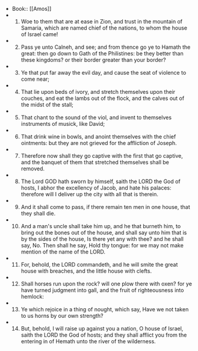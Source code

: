 - Book:: [[Amos]]
- 1. Woe to them that are at ease in Zion, and trust in the mountain of Samaria, which are named chief of the nations, to whom the house of Israel came!
- 2. Pass ye unto Calneh, and see; and from thence go ye to Hamath the great: then go down to Gath of the Philistines: be they better than these kingdoms? or their border greater than your border?
- 3. Ye that put far away the evil day, and cause the seat of violence to come near;
- 4. That lie upon beds of ivory, and stretch themselves upon their couches, and eat the lambs out of the flock, and the calves out of the midst of the stall;
- 5. That chant to the sound of the viol, and invent to themselves instruments of musick, like David;
- 6. That drink wine in bowls, and anoint themselves with the chief ointments: but they are not grieved for the affliction of Joseph.
- 7. Therefore now shall they go captive with the first that go captive, and the banquet of them that stretched themselves shall be removed.
- 8. The Lord GOD hath sworn by himself, saith the LORD the God of hosts, I abhor the excellency of Jacob, and hate his palaces: therefore will I deliver up the city with all that is therein.
- 9. And it shall come to pass, if there remain ten men in one house, that they shall die.
- 10. And a man's uncle shall take him up, and he that burneth him, to bring out the bones out of the house, and shall say unto him that is by the sides of the house, Is there yet any with thee? and he shall say, No. Then shall he say, Hold thy tongue: for we may not make mention of the name of the LORD.
- 11. For, behold, the LORD commandeth, and he will smite the great house with breaches, and the little house with clefts.
- 12. Shall horses run upon the rock? will one plow there with oxen? for ye have turned judgment into gall, and the fruit of righteousness into hemlock:
- 13. Ye which rejoice in a thing of nought, which say, Have we not taken to us horns by our own strength?
- 14. But, behold, I will raise up against you a nation, O house of Israel, saith the LORD the God of hosts; and they shall afflict you from the entering in of Hemath unto the river of the wilderness.
